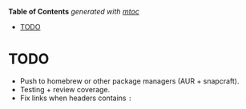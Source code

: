 <!-- START OF TOC !DO NOT EDIT THIS CONTENT MANUALLY-->
**Table of Contents**  *generated with [mtoc](https://github.com/containerscrew/mtoc)*
- [TODO](#todo)
<!-- END OF TOC -->
# TODO

- Push to homebrew or other package managers (AUR + snapcraft).
- Testing + review coverage.
- Fix links when headers contains `:`
